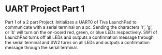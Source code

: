 # UART Project Part 1
Part 1 of a 2 part Project. Initializes a UART0 of Tiva LaunchPad
to communicate with a serial terminal on a pc. Sending the characters
'r', 'g', or 'b' will turn on the on-board red, green, or blue LEDs respectively. 
SW1 of LaunchPad turns off all LEDs and outputs a confirmation message through the
serial terminal and SW2 turns on all LEDs and outputs a confirmation message through
the serial terminal. 
